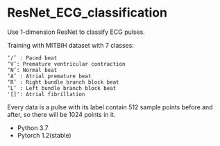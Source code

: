# ResNet_ECG_classification
Use 1-dimension ResNet to classify ECG pulses.


Training with MITBIH dataset with 7 classes:

    ‘/’ : Paced beat
    ‘V’: Premature ventricular contraction
    ‘N’: Normal beat
    ‘A’ : Atrial premature beat
    ‘R’ : Right bundle branch block beat
    ‘L’ : Left bundle branch block beat
    '[]': Atrial fibrillation

Every data is a pulse with its label contain 512 sample points before and after, so there will be 1024 points in it.

- Python 3.7
- Pytorch 1.2(stable)


